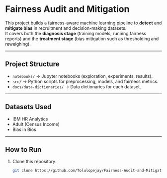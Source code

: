 # Fairness Audit and Mitigation

This project builds a fairness-aware machine learning pipeline to **detect** and **mitigate bias** in recruitment and decision-making datasets.  
It covers both the **diagnosis stage** (training models, running fairness reports) and the **treatment stage** (bias mitigation such as thresholding and reweighing).  

---

## Project Structure
- `notebooks/` → Jupyter notebooks (exploration, experiments, results).  
- `src/` → Python scripts for preprocessing, models, and fairness metrics.  
- `docs/data-dictionaries/` → Data dictionaries for each dataset.  

---

## Datasets Used
- IBM HR Analytics  
- Adult (Census Income)  
- Bias in Bios  

---

## How to Run
1. Clone this repository:
   ```bash
   git clone https://github.com/Tolulopejay/Fairness-Audit-and-Mitigation.git
